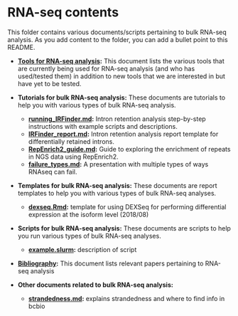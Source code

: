 # RNA-seq contents

This folder contains various documents/scripts pertaining to bulk RNA-seq analysis. As you add content to the folder, you can add a bullet point to this README.

* **[Tools for RNA-seq analysis](tools.md):** This document lists the various tools that are currently being used for RNA-seq analysis (and who has used/tested them) in addition to new tools that we are interested in but have yet to be tested.

* **Tutorials for bulk RNA-seq analysis:** These documents are tutorials to help you with various types of bulk RNA-seq analysis.

  - **[running_IRFinder.md](https://github.com/hbc/knowledgebase/blob/master/research/rnaseq/running_IRFinder.md):** Intron retention analysis step-by-step instructions with example scripts and descriptions.
  - **[IRFinder_report.md](https://github.com/hbc/knowledgebase/blob/master/research/rnaseq/IRFinder_report.md):** Intron retention analysis report template for differentially retained introns.
  - **[RepEnrich2_guide.md](https://github.com/hbc/knowledgebase/blob/master/research/rnaseq/RepEnrich2_guide.md):** Guide to exploring the enrichment of repeats in NGS data using RepEnrich2.
  - **[failure_types.md](https://github.com/hbc/knowledgebase/blob/master/research/rnaseq/failure_types):** A presentation with multiple types of ways RNAseq can fail.

* **Templates for bulk RNA-seq analysis:** These documents are report templates to help you with various types of bulk RNA-seq analyses.
  - **[dexseq.Rmd](https://github.com/hbc/knowledgebase/blob/master/research/rnaseq/dexseq.Rmd):** template for using DEXSeq for performing differential expression at the isoform level (2018/08)

* **Scripts for bulk RNA-seq analysis:** These documents are scripts to help you run various types of bulk RNA-seq analyses.
  - **[example.slurm]():** description of script
  
* **[Bibliography](bibliography.md):** This document lists relevant papers pertaining to RNA-seq analysis

* **Other documents related to bulk RNA-seq analysis:** 
  - **[strandedness.md](https://github.com/hbc/knowledgebase/blob/master/research/rnaseq/strandedness.md):** explains strandedness and where to find info in bcbio


